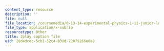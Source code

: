 ```yaml
---
content_type: resource
description: ''
file: null
file_location: /coursemedia/8-13-14-experimental-physics-i-ii-junior-lab-fall-2016-spring-2017/28d4dcec5cb152c4838d72879266e0a8_NwbPgoCW5Ro.vtt
file_type: application/x-subrip
resourcetype: Other
title: 3play caption file
uid: 28d4dcec-5cb1-52c4-838d-72879266e0a8
---
```


